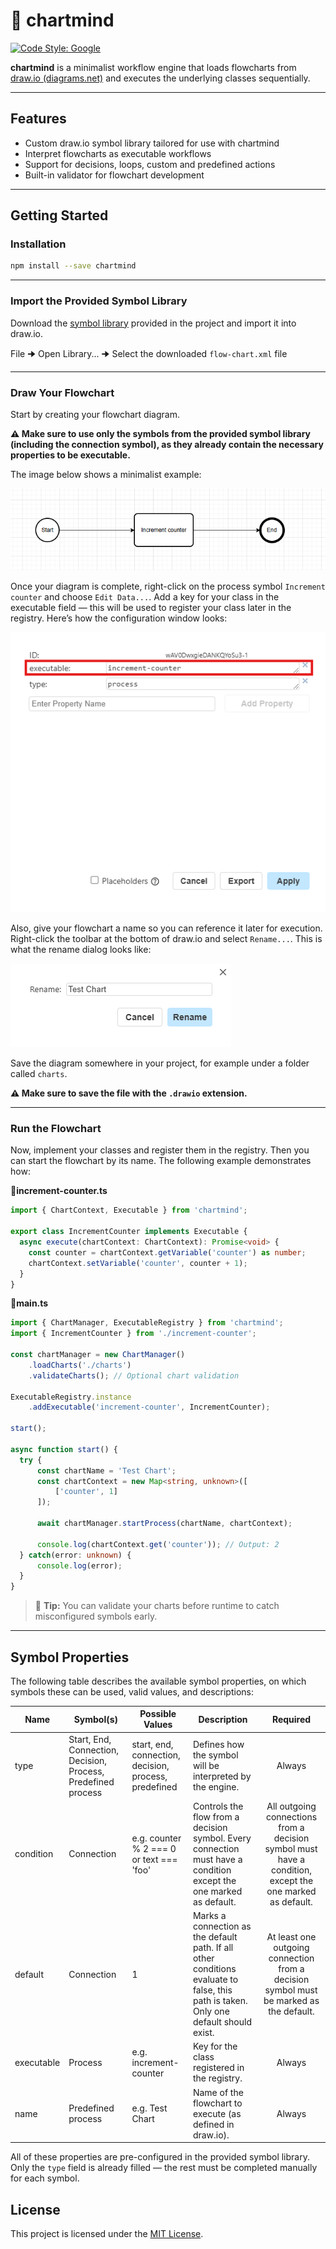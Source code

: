 # 🧠 chartmind

[![Code Style: Google][gts-badge-image]][gts-github-url]

**chartmind** is a minimalist workflow engine that loads flowcharts from [draw.io (diagrams.net)][drawio-url] and executes the underlying classes sequentially.

---

## Features
- Custom draw.io symbol library tailored for use with chartmind
- Interpret flowcharts as executable workflows
- Support for decisions, loops, custom and predefined actions
- Built-in validator for flowchart development

---

## Getting Started

### Installation
```bash
npm install --save chartmind
```

---

### Import the Provided Symbol Library

Download the [symbol library][symbol-library] provided in the project and import it into draw.io.

File 🠊 Open Library... 🠊 Select the downloaded `flow-chart.xml` file

---

### Draw Your Flowchart

Start by creating your flowchart diagram.

**⚠️ Make sure to use only the symbols from the provided symbol library (including the connection symbol), as they already contain the necessary properties to be executable.**

The image below shows a minimalist example:

![Minimalist flowchart][docs-flow-chart]

Once your diagram is complete, right-click on the process symbol `Increment counter` and choose `Edit Data...`.
Add a key for your class in the executable field — this will be used to register your class later in the registry.
Here’s how the configuration window looks:

![Process symbol configuration window][docs-process-symbol-settings]

Also, give your flowchart a name so you can reference it later for execution.
Right-click the toolbar at the bottom of draw.io and select `Rename...`.
This is what the rename dialog looks like:

![Rename flowchart dialog][docs-rename-flowchart]

Save the diagram somewhere in your project, for example under a folder called `charts`.

**⚠️ Make sure to save the file with the `.drawio` extension.** 

---

### Run the Flowchart

Now, implement your classes and register them in the registry. Then you can start the flowchart by its name. The following example demonstrates how:

📄**increment-counter.ts**
```ts
import { ChartContext, Executable } from 'chartmind';

export class IncrementCounter implements Executable {
  async execute(chartContext: ChartContext): Promise<void> {
    const counter = chartContext.getVariable('counter') as number;
    chartContext.setVariable('counter', counter + 1);
  }
}
```

📄**main.ts**
```ts
import { ChartManager, ExecutableRegistry } from 'chartmind';
import { IncrementCounter } from './increment-counter';

const chartManager = new ChartManager()
    .loadCharts('./charts')
    .validateCharts(); // Optional chart validation

ExecutableRegistry.instance
    .addExecutable('increment-counter', IncrementCounter);

start();

async function start() {
  try {
      const chartName = 'Test Chart';
      const chartContext = new Map<string, unknown>([
          ['counter', 1]
      ]);

      await chartManager.startProcess(chartName, chartContext);

      console.log(chartContext.get('counter')); // Output: 2
  } catch(error: unknown) {
      console.log(error);
  }
}
```

> 🧪 **Tip:** You can validate your charts before runtime to catch misconfigured symbols early.


---

## Symbol Properties

The following table describes the available symbol properties, on which symbols these can be used, valid values, and descriptions:

Name     | Symbol(s)                | Possible Values         | Description           | Required 
---------|------------------------|-------------------------|-----------------------|:----------:
type     | Start, End, Connection, Decision, Process, Predefined process | start, end, connection, decision, process, predefined  | Defines how the symbol will be interpreted by the engine. | Always
condition | Connection | e.g. counter % 2 === 0 or text === 'foo' | Controls the flow from a decision symbol. Every connection must have a condition except the one marked as default. | All outgoing connections from a decision symbol must have a condition, except the one marked as default.
default | Connection | 1 | Marks a connection as the default path. If all other conditions evaluate to false, this path is taken. Only one default should exist. | At least one outgoing connection from a decision symbol must be marked as the default.
executable | Process | e.g. increment-counter | Key for the class registered in the registry. | Always
name | Predefined process | e.g. Test Chart | Name of the flowchart to execute (as defined in draw.io).	 | Always

All of these properties are pre-configured in the provided symbol library.
Only the `type` field is already filled — the rest must be completed manually for each symbol.

## License

This project is licensed under the [MIT License][license].


[license]: LICENSE
[symbol-library]: flow-chart.xml
[drawio-url]: https://draw.io
[docs-flow-chart]: docs/images/flow-chart.png
[docs-process-symbol-settings]: docs/images/process-symbol-settings.png
[docs-rename-flowchart]: docs/images/rename-flow-chart.png
[gts-badge-image]: https://img.shields.io/badge/code%20style-google-blueviolet.svg
[gts-github-url]: https://github.com/google/gts